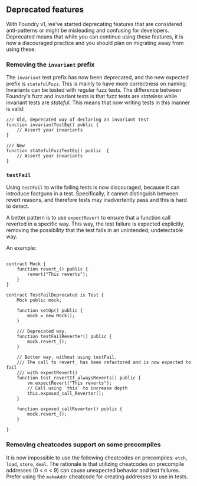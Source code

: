 ## Deprecated features

With Foundry v1, we've started deprecating features that are considered anti-patterns or might be misleading and confusing for developers. Deprecated means that while you can continue using these features, it is now a discouraged practice and you should plan on migrating away from using these.

### Removing the `invariant` prefix

The `invariant` test prefix has now been deprecated, and the new expected prefix is `statefulFuzz`. This is mainly to have more correctness on naming: Invariants can be tested with regular fuzz tests. The difference between Foundry's fuzz and invariant tests is that fuzz tests are *stateless* while invariant tests are *stateful*. This means that now writing tests in this manner is valid:

```solidity
/// Old, deprecated way of declaring an invariant test
function invariantTestEq() public {
    // Assert your invariants
}

/// New
function statefulFuzzTestEq() public  {
    // Assert your invariants
}
```

### `testFail`

Using `testFail` to write failing tests is now discouraged, because it can introduce footguns in a test. Specifically, it cannot distinguish between revert reasons, and therefore tests may inadvertently pass and this is hard to detect.

A better pattern is to use `expectRevert` to ensure that a function call reverted in a specific way. This way, the test failure is expected explicitly, removing the possibility that the test fails in an unintended, undetectable way.

An example:

```solidity

contract Mock {
    function revert_() public {
        revert("This reverts");
    }
}

contract TestFailDeprecated is Test {
    Mock public mock;

    function setUp() public {
        mock = new Mock();
    }

    /// Deprecated way.
    function testFailReverter() public {
        mock.revert_();
    }

    // Better way, without using testFail.
    /// The call to revert_ has been refactored and is now expected to fail
    /// with expectRevert()
    function test_revertIf_alwaysReverts() public {
        vm.expectRevert("This reverts");
        // Call using `this` to increase depth
        this.exposed_call_Reverter();
    }

    function exposed_callReverter() public {
        mock.revert_();
    }

}
```

### Removing cheatcodes support on some precompiles

It is now impossible to use the following cheatcodes on precompiles: `etch`, `load`, `store`, `deal`. The rationale is that utilizing cheatcodes on precompile addresses (0 < n < 9) can cause unexpected behavior and test failures. Prefer using the `makeAddr` cheatcode for creating addresses to use in tests.